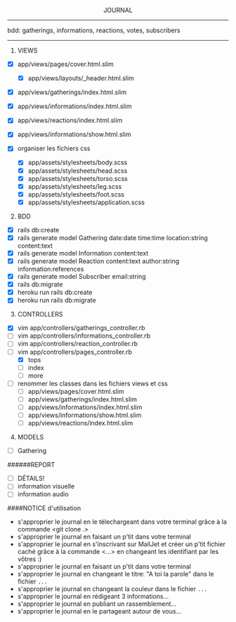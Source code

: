 <p align="center">JOURNAL</p>

-------------------
bdd: gatherings, informations, reactions, votes, subscribers

------------------
1. VIEWS
- [x] app/views/pages/cover.html.slim
  - [x] app/views/layouts/\_header.html.slim
- [x] app/views/gatherings/index.html.slim
- [x] app/views/informations/index.html.slim
- [x] app/views/reactions/index.html.slim
- [x] app/views/informations/show.html.slim

- [x] organiser les fichiers css
  - [x] app/assets/stylesheets/body.scss
  - [x] app/assets/stylesheets/head.scss
  - [x] app/assets/stylesheets/torso.scss
  - [x] app/assets/stylesheets/leg.scss
  - [x] app/assets/stylesheets/foot.scss
  - [x] app/assets/stylesheets/application.scss

2. BDD
- [x] rails db:create
- [x] rails generate model Gathering date:date time:time location:string content:text
- [x] rails generate model Information content:text
- [x] rails generate model Reaction content:text author:string information:references
- [x] rails generate model Subscriber email:string
- [x] rails db:migrate
- [x] heroku run rails db:create
- [x] heroku run rails db:migrate

3. CONTROLLERS
- [x] vim app/controllers/gatherings_controller.rb
- [ ] vim app/controllers/informations_controller.rb
- [ ] vim app/controllers/reaction_controller.rb
- [ ] vim app/controllers/pages_controller.rb
  - [x] tops
  - [ ] index
  - [ ] more

- [ ] renommer les classes dans les fichiers views et css
  - [ ] app/views/pages/cover.html.slim
  - [ ] app/views/gatherings/index.html.slim
  - [ ] app/views/informations/index.html.slim
  - [ ] app/views/informations/show.html.slim
  - [ ] app/views/reactions/index.html.slim

4. MODELS
- [ ] Gathering

######REPORT
- [ ] DÉTAILS!
- [ ] information visuelle
- [ ] information audio

####NOTICE d'utilisation
* s'approprier le journal en le télechargeant dans votre terminal grâce à la commande <git clone .>  
* s'approprier le journal en faisant un p'tit <bundle> dans votre terminal
* s'approprier le journal en s'inscrivant sur MailJet et créer un p'tit fichier caché grâce à la commande <...> en changeant les identifiant par les vôtres   :)
* s'approprier le journal en faisant un p'tit <bundle> dans votre terminal
* s'approprier le journal en changeant le titre: "A toi la parole" dans le fichier `...`
* s'approprier le journal en changeant la couleur dans le fichier `...`
* s'approprier le journal en rédigeant 3 informations...
* s'approprier le journal en publiant un rassemblement...
* s'approprier le journal en le partageant autour de vous...
